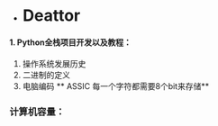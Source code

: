 * # Deattor

#### 1. Python全栈项目开发以及教程：

1. 操作系统发展历史
2. 二进制的定义
3. 电脑编码 **   ASSIC  每一个字符都需要8个bit来存储**

### 计算机容量：







